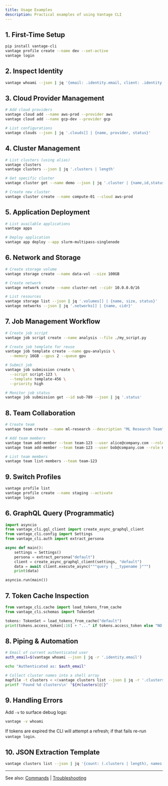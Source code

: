 ```yaml
---
title: Usage Examples
description: Practical examples of using Vantage CLI
---
```


## 1. First-Time Setup

```bash
pip install vantage-cli
vantage profile create --name dev --set-active
vantage login
```

## 2. Inspect Identity

```bash
vantage whoami --json | jq '{email: .identity.email, client: .identity.client_id}'
```

## 3. Cloud Provider Management

```bash
# Add cloud providers
vantage cloud add --name aws-prod --provider aws
vantage cloud add --name gcp-dev --provider gcp

# List configurations
vantage clouds --json | jq '.clouds[] | {name, provider, status}'
```

## 4. Cluster Management

```bash
# List clusters (using alias)
vantage clusters
vantage clusters --json | jq '.clusters | length'

# Get specific cluster
vantage cluster get --name demo --json | jq '.cluster | {name,id,status}'

# Create new cluster
vantage cluster create --name compute-01 --cloud aws-prod
```

## 5. Application Deployment

```bash
# List available applications
vantage apps

# Deploy application
vantage app deploy --app slurm-multipass-singlenode
```

## 6. Network and Storage

```bash
# Create storage volume
vantage storage create --name data-vol --size 100GB

# Create network
vantage network create --name cluster-net --cidr 10.0.0.0/16

# List resources
vantage storage list --json | jq '.volumes[] | {name, size, status}'
vantage networks --json | jq '.networks[] | {name, cidr}'
```

## 7. Job Management Workflow

```bash
# Create job script
vantage job script create --name analysis --file ./my_script.py

# Create job template for reuse
vantage job template create --name gpu-analysis \
  --memory 16GB --gpus 2 --queue gpu

# Submit job
vantage job submission create \
  --script script-123 \
  --template template-456 \
  --priority high

# Monitor job status
vantage job submission get --id sub-789 --json | jq '.status'
```

## 8. Team Collaboration

```bash
# Create team
vantage team create --name ml-research --description "ML Research Team"

# Add team members
vantage team add-member --team team-123 --user alice@company.com --role admin
vantage team add-member --team team-123 --user bob@company.com --role member

# List team members
vantage team list-members --team team-123
```

## 9. Switch Profiles

```bash
vantage profile list
vantage profile create --name staging --activate
vantage login
```

## 6. GraphQL Query (Programmatic)

```python
import asyncio
from vantage_cli.gql_client import create_async_graphql_client
from vantage_cli.config import Settings
from vantage_cli.auth import extract_persona

async def main():
    settings = Settings()
    persona = extract_persona("default")
    client = create_async_graphql_client(settings, "default")
    data = await client.execute_async("""query { __typename }""")
    print(data)

asyncio.run(main())
```

## 7. Token Cache Inspection

```python
from vantage_cli.cache import load_tokens_from_cache
from vantage_cli.schemas import TokenSet

tokens: TokenSet = load_tokens_from_cache("default")
print(tokens.access_token[:16] + "..." if tokens.access_token else "NO TOKEN")
```

## 8. Piping & Automation

```bash
# Email of current authenticated user
auth_email=$(vantage whoami --json | jq -r '.identity.email')

echo "Authenticated as: $auth_email"

# Collect cluster names into a shell array
mapfile -t clusters < <(vantage clusters list --json | jq -r '.clusters[].name')
printf 'Found %d clusters\n' "${#clusters[@]}"
```

## 9. Handling Errors

Add `-v` to surface debug logs:

```bash
vantage -v whoami
```

If tokens are expired the CLI will attempt a refresh; if that fails re-run `vantage login`.

## 10. JSON Extraction Template

```bash
vantage clusters list --json | jq '{count: (.clusters | length), names: [.clusters[].name]}'
```

---
See also: [Commands](/vantage-cli/commands/) | [Troubleshooting](/vantage-cli/troubleshooting/)
